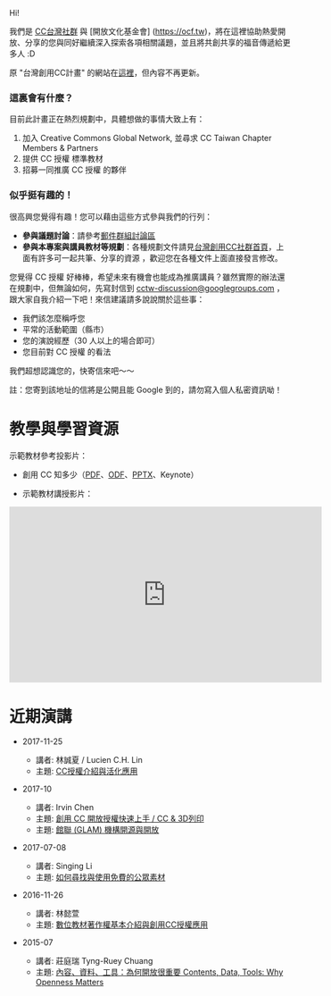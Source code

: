 Hi!

我們是 [CC台灣社群](https://ocftw.github.io/tw.creativecommons.org/) 與 [開放文化基金會] (https://ocf.tw)，將在這裡協助熱愛開放、分享的您與同好繼續深入探索各項相關議題，並且將共創共享的福音傳遞給更多人 :D

原 "台灣創用CC計畫" 的網站在[這裡](http://creativecommons.tw)，但內容不再更新。

### 這裏會有什麼？

目前此計畫正在熱烈規劃中，具體想做的事情大致上有：

1. 加入 Creative Commons Global Network, 並尋求 CC Taiwan Chapter Members & Partners 
2. 提供 CC 授權 標準教材
3. 招募一同推廣 CC 授權 的夥伴

### 似乎挺有趣的！

很高興您覺得有趣！您可以藉由這些方式參與我們的行列：

* **參與議題討論**：請參考[郵件群組討論區](https://groups.google.com/forum/#!forum/cctw-discussion)
* **參與本專案與講員教材等規劃**：各種規劃文件請見[台灣創用CC社群首頁](http://beta.hackfoldr.org/cctw)，上面有許多可一起共筆、分享的資源
，歡迎您在各種文件上面直接發言修改。

您覺得 CC 授權 好棒棒，希望未來有機會也能成為推廣講員？雖然實際的辦法還在規劃中，但無論如何，先寫封信到 cctw-discussion@googlegroups.com ，跟大家自我介紹一下吧！來信建議請多說說關於這些事：

* 我們該怎麼稱呼您
* 平常的活動範圍（縣市）
* 您的演說經歷（30 人以上的場合即可）
* 您目前對 CC 授權 的看法

我們超想認識您的，快寄信來吧～～

註：您寄到該地址的信將是公開且能 Google 到的，請勿寫入個人私密資訊呦！

# 教學與學習資源

示範教材參考投影片：
* 創用 CC 知多少（[PDF](https://drive.google.com/open?id=0Bz3HE-dOCGJVRkYzU1Z6d0VtTFk)、[ODF](https://drive.google.com/open?id=0B4Zzp5fC4M1pUnVnODRfbVpERk0)、[PPTX](https://drive.google.com/open?id=0Bz3HE-dOCGJVeEdHc3NuNDlJN00)、Keynote）

* 示範教材講授影片：
<iframe width="560" height="315" src="https://www.youtube.com/embed/videoseries?list=PLFuYOsppHDrlGNj8Ardp1ELYlvEC5jk9o" frameborder="0" allowfullscreen></iframe>

# 近期演講
* 2017-11-25
   * 講者: 林誠夏 / Lucien C.H. Lin
   * 主題: [CC授權介紹與活化應用](https://www.dropbox.com/s/v4w6eg0tetj4c2n/20171125-CC%E6%8E%88%E6%AC%8A%E4%BB%8B%E7%B4%B9%E8%88%87%E6%B4%BB%E5%8C%96%E6%87%89%E7%94%A8.pdf?dl=0) 

* 2017-10 
   * 講者: Irvin Chen
   * 主題: [創用 CC 開放授權快速上手 / CC & 3D列印](https://www.slideshare.net/irvinfly/cc-cc-3d)
   * 主題: [館聯 (GLAM) 機構開源與開放](https://www.slideshare.net/irvinfly/cc-cc-3d)

* 2017-07-08
   * 講者: Singing Li
   * 主題: [如何尋找與使用免費的公眾素材](https://docs.google.com/presentation/d/1_os4VDcoBbGBylwiWySuqLNSCqzLAbO07Y0lZq2uIjw/edit?usp=sharing)
   
* 2016-11-26
   * 講者: 林懿萱 
   * 主題: [數位教材著作權基本介紹與創用CC授權應用](https://www.slideshare.net/CCTaiwanCommunity/20161126ccpptx) 
   
* 2015-07
   * 講者: 莊庭瑞 Tyng-Ruey Chuang 
   * 主題: [內容、資料、工具：為何開放很重要 Contents, Data, Tools: Why Openness Matters](http://media.academia.tw/u/trc/m/openness-talk-in-taitung/)
 

